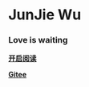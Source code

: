 # JunJie Wu

### Love is waiting

[**开启阅读**](README.md)

[**Gitee**](https://gitee.com/Code_JunJie )

[Gitee]: https://gitee.com/Code_JunJie

